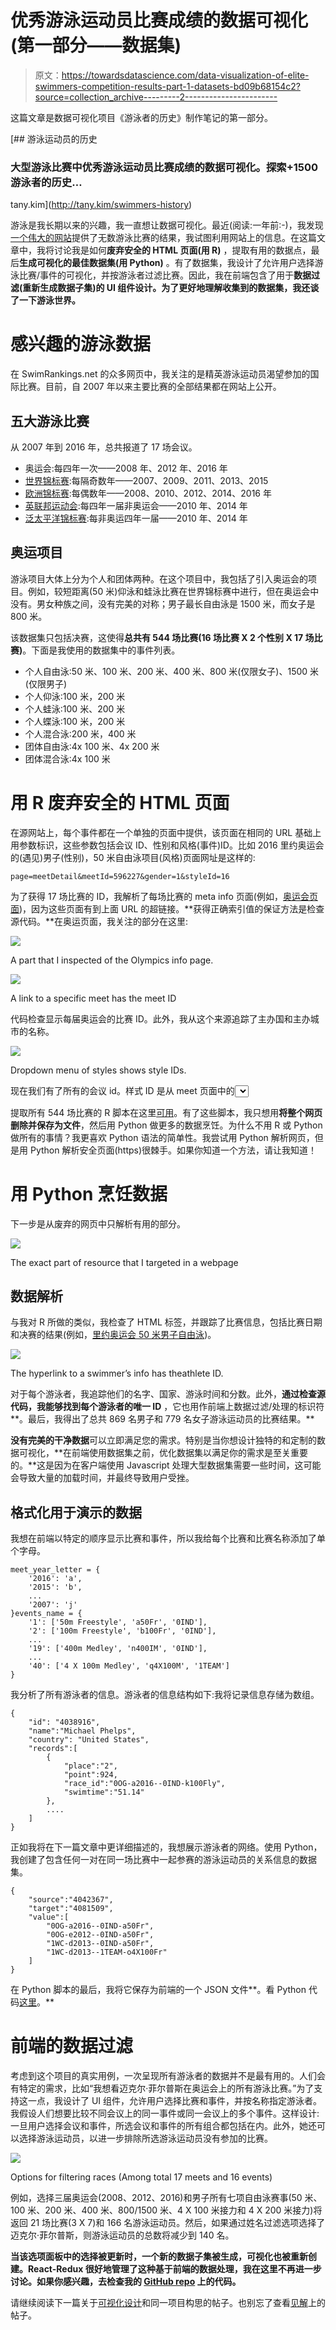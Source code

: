 # 优秀游泳运动员比赛成绩的数据可视化(第一部分——数据集)

> 原文：<https://towardsdatascience.com/data-visualization-of-elite-swimmers-competition-results-part-1-datasets-bd09b68154c2?source=collection_archive---------2----------------------->

这篇文章是数据可视化项目《游泳者的历史》制作笔记的第一部分。

[](http://tany.kim/swimmers-history) [## 游泳运动员的历史

### 大型游泳比赛中优秀游泳运动员比赛成绩的数据可视化。探索+1500 游泳者的历史…

tany.kim](http://tany.kim/swimmers-history) 

游泳是我长期以来的兴趣，我一直想让数据可视化。最近(阅读:一年前:-)，我发现[一个伟大的网站](https://www.swimrankings.net/)提供了无数游泳比赛的结果，我试图利用网站上的信息。在这篇文章中，我将讨论我是如何**废弃安全的 HTML 页面(用 R)** ，提取有用的数据点，最后**生成可视化的最佳数据集(用 Python)** 。有了数据集，我设计了允许用户选择游泳比赛/事件的可视化，并按游泳者过滤比赛。因此，我在前端包含了用于**数据过滤(重新生成数据子集)的 UI 组件设计。为了更好地理解收集到的数据集，我还谈了一下游泳世界。**

# 感兴趣的游泳数据

在 SwimRankings.net 的众多网页中，我关注的是精英游泳运动员渴望参加的国际比赛。目前，自 2007 年以来主要比赛的全部结果都在网站上公开。

## 五大游泳比赛

从 2007 年到 2016 年，总共报道了 17 场会议。

*   奥运会:每四年一次——2008 年、2012 年、2016 年
*   [世界锦标赛](https://en.wikipedia.org/wiki/FINA_World_Aquatics_Championships):每隔奇数年——2007、2009、2011、2013、2015
*   [欧洲锦标赛](https://en.wikipedia.org/wiki/LEN_European_Aquatics_Championships):每偶数年——2008、2010、2012、2014、2016 年
*   [英联邦运动会](https://en.wikipedia.org/wiki/Swimming_at_the_Commonwealth_Games):每四年一届非奥运会——2010 年、2014 年
*   [泛太平洋锦标赛](https://en.wikipedia.org/wiki/Pan_Pacific_Swimming_Championships):每非奥运四年一届——2010 年、2014 年

## 奥运项目

游泳项目大体上分为个人和团体两种。在这个项目中，我包括了引入奥运会的项目。例如，较短距离(50 米)仰泳和蛙泳比赛在世界锦标赛中进行，但在奥运会中没有。男女种族之间，没有完美的对称；男子最长自由泳是 1500 米，而女子是 800 米。

该数据集只包括决赛，这使得**总共有 544 场比赛(16 场比赛 X 2 个性别 X 17 场比赛)**。下面是我使用的数据集中的事件列表。

*   个人自由泳:50 米、100 米、200 米、400 米、800 米(仅限女子)、1500 米(仅限男子)
*   个人仰泳:100 米，200 米
*   个人蛙泳:100 米、200 米
*   个人蝶泳:100 米，200 米
*   个人混合泳:200 米，400 米
*   团体自由泳:4x 100 米、4x 200 米
*   团体混合泳:4x 100 米

# 用 R 废弃安全的 HTML 页面

在源网站上，每个事件都在一个单独的页面中提供，该页面在相同的 URL 基础上用参数标识，这些参数包括会议 ID、性别和风格(事件)ID。比如 2016 里约奥运会的(遇见)男子(性别)，50 米自由泳项目(风格)页面网址是这样的:

```
page=meetDetail&meetId=596227&gender=1&styleId=16
```

为了获得 17 场比赛的 ID，我解析了每场比赛的 meta info 页面(例如，[奥运会页面](https://www.swimrankings.net/index.php?page=meetSelect&selectPage=BYTYPE&nationId=0&meetType=1))，因为这些页面有到上面 URL 的超链接。**获得正确索引值的保证方法是检查源代码。**在奥运页面，我关注的部分在这里:

![](img/db8fdae2bbed64480f3f0980e0021605.png)

A part that I inspected of the Olympics info page.

![](img/53415e8b69d5a5d9e78022a6b800b4f8.png)

A link to a specific meet has the meet ID

代码检查显示每届奥运会的比赛 ID。此外，我从这个来源追踪了主办国和主办城市的名称。

![](img/104f10783681227be2b90c1548adfe88.png)

Dropdown menu of styles shows style IDs.

现在我们有了所有的会议 id。样式 ID 是从 meet 页面中的<select>标签的代码检查中手工收集的。</select>

提取所有 544 场比赛的 R 脚本在这里[可用](https://github.com/tanykim/swimmers-history/blob/master/R/swimmers.R)。有了这些脚本，我只想用**将整个网页删除并保存为文件**，然后用 Python 做更多的数据烹饪。为什么不用 R 或 Python 做所有的事情？我更喜欢 Python 语法的简单性。我尝试用 Python 解析网页，但是用 Python 解析安全页面(https)很棘手。如果你知道一个方法，请让我知道！

# 用 Python 烹饪数据

下一步是从废弃的网页中只解析有用的部分。

![](img/aae6fa92e4eac49882c80313c39662aa.png)

The exact part of resource that I targeted in a webpage

## 数据解析

与我对 R 所做的类似，我检查了 HTML 标签，并跟踪了比赛信息，包括比赛日期和决赛的结果(例如，[里约奥运会 50 米男子自由泳](https://www.swimrankings.net/index.php?page=meetDetail&meetId=596227&gender=1&styleId=1))。

![](img/4bd56f441f73f0e139b9030275adfd35.png)

The hyperlink to a swimmer’s info has theathlete ID.

对于每个游泳者，我追踪他们的名字、国家、游泳时间和分数。此外，**通过检查源代码，我能够找到每个游泳者的唯一 ID** ，它也用作前端上数据过滤/处理的标识符**。最后，我得出了总共 869 名男子和 779 名女子游泳运动员的比赛结果。**

**没有完美的干净数据**可以立即满足您的需求。特别是当你想设计独特的和定制的数据可视化，**在前端使用数据集之前，优化数据集以满足你的需求是至关重要的。**这是因为在客户端使用 Javascript 处理大型数据集需要一些时间，这可能会导致大量的加载时间，并最终导致用户受挫。

## 格式化用于演示的数据

我想在前端以特定的顺序显示比赛和事件，所以我给每个比赛和比赛名称添加了单个字母。

```
meet_year_letter = {    
    '2016': 'a',    
    '2015': 'b',
    ...
    '2007': 'j'
}events_name = {    
    '1': ['50m Freestyle', 'a50Fr', '0IND'],    
    '2': ['100m Freestyle', 'b100Fr', '0IND'], 
    ...
    '19': ['400m Medley', 'n400IM', '0IND'],    
    ...
    '40': ['4 X 100m Medley', 'q4X100M', '1TEAM']
}
```

我分析了所有游泳者的信息。游泳者的信息结构如下:我将记录信息存储为数组。

```
{
    "id": "4038916",
    "name":"Michael Phelps",
    "country": "United States",
    "records":[
        {
            "place":"2",
            "point":924,
            "race_id":"0OG-a2016--0IND-k100Fly",
            "swimtime":"51.14"
        },
        ....
    ]
}
```

正如我将在下一篇文章中更详细描述的，我想展示游泳者的网络。使用 Python，我创建了包含任何一对在同一场比赛中一起参赛的游泳运动员的关系信息的数据集。

```
{
    "source":"4042367",
    "target":"4081509",
    "value":[
        "0OG-a2016--0IND-a50Fr",
        "0OG-e2012--0IND-a50Fr",
        "1WC-d2013--0IND-a50Fr",
        "1WC-d2013--1TEAM-o4X100Fr"
    ]
}
```

在 Python 脚本的最后，我将它保存为前端的一个 JSON 文件**。看 Python 代码[这里](https://github.com/tanykim/swimmers-history/blob/master/python/parsing.py)。**

# 前端的数据过滤

考虑到这个项目的真实用例，一次呈现所有游泳者的数据并不是最有用的。人们会有特定的需求，比如“我想看迈克尔·菲尔普斯在奥运会上的所有游泳比赛。”为了支持这一点，我设计了 UI 组件，允许用户选择比赛和事件，并按名称指定游泳者。我假设人们想要比较不同会议上的同一事件或同一会议上的多个事件。这样设计:一旦用户选择会议和事件，所选会议和事件的所有组合都包括在内。此外，她还可以选择游泳运动员，以进一步排除所选游泳运动员没有参加的比赛。

![](img/62d71ecfee8ba7788f2590bbb02a1f0a.png)

Options for filtering races (Among total 17 meets and 16 events)

例如，选择三届奥运会(2008、2012、2016)和男子所有七项自由泳赛事(50 米、100 米、200 米、400 米、800/1500 米、4 X 100 米接力和 4 X 200 米接力)将返回 21 场比赛(3 X 7)和 166 名游泳运动员。然后，如果通过姓名过滤选项选择了迈克尔·菲尔普斯，则游泳运动员的总数将减少到 140 名。

**当该选项面板中的选择被更新时，一个新的数据子集被生成，可视化也被重新创建。React-Redux 很好地管理了这种基于前端的数据处理，我在这里不再进一步讨论。如果你感兴趣，去检查我的 [GitHub repo](https://github.com/tanykim/swimmers-history/tree/master/react-app/src/reducers) 上的代码。**

请继续阅读下一篇关于[可视化设计](https://medium.com/@tanykim/data-visualization-of-elite-swimmers-competition-results-part-2-design-dc86d77946b8)和同一项目构思的帖子。也别忘了查看[见解](https://medium.com/@tanykim/data-visualization-of-elite-swimmers-competition-results-part-3-insights-7ec5862f48a7)上的帖子。